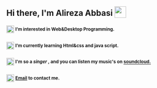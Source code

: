 ## Hi there, I'm Alireza Abbasi <sub> <img src="https://raw.githubusercontent.com/MartinHeinz/MartinHeinz/master/wave.gif" width="30px" height="30px"> </sub>
#### <img src="https://github.com/alirezaabbasi-dev/alirezaabbasi-dev/assets/133563624/32a666e1-d214-482e-aae0-ac0be5cf4b07" width="20px" height="20px" > <sup> I’m interested in Web&Desktop Programming. </sup>
#### <img src="https://github.com/alirezaabbasi-dev/alirezaabbasi-dev/assets/133563624/a43768c4-1e3a-47dc-8faa-6dfd6530303a" width="20px" height="20px" > <sup> I’m currently learning Html&css and java script.</sup>
#### <img src="https://github.com/alirezaabbasi-dev/alirezaabbasi-dev/assets/133563624/6e4e1241-02ec-4b9b-81fe-22fe4435d3ff" width="20px" height="20px" > <sup> I'm so a _singer_ , and you can listen my music's on <a href="https://soundcloud.com/ialirezamusic">**soundcloud**.</sup></a> 
#### <img src="https://github.com/alirezaabbasi-dev/alirezaabbasi-dev/assets/133563624/0d3a3a6e-b086-4703-8f1f-16a518617922" width="20px" height="20px" > <sup> **[Email][gmail]** to contact me. </sup>



<!--Icons-Links-->      
<!--![icons8-hand-with-pen](https://github.com/alirezaabbasi-dev/alirezaabbasi-dev/assets/133563624/a43768c4-1e3a-47dc-8faa-6dfd6530303a)-->
<!--![icons8-musical-notes](https://github.com/alirezaabbasi-dev/alirezaabbasi-dev/assets/133563624/6e4e1241-02ec-4b9b-81fe-22fe4435d3ff)-->
<!--![icons8-source-code](https://github.com/alirezaabbasi-dev/alirezaabbasi-dev/assets/133563624/32a666e1-d214-482e-aae0-ac0be5cf4b07)-->
<!--![icons8-sent](https://github.com/alirezaabbasi-dev/alirezaabbasi-dev/assets/133563624/0d3a3a6e-b086-4703-8f1f-16a518617922)-->

[gmail]: mailto:alirezaabbasi001@outlook.com
